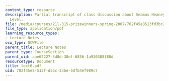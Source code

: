 ```yaml
---
content_type: resource
description: Partial transcript of class discussion about Seamus Heaney and The Spirit
  Level.
file: /media/courses/21l-315-prizewinners-spring-2007/702f45e8513fd3bc23bebdfb4ef989c7_lect6.pdf
file_type: application/pdf
learning_resource_types:
- Lecture Notes
ocw_type: OCWFile
parent_title: Lecture Notes
parent_type: CourseSection
parent_uid: aae62227-5d8d-38ef-6856-1a930308f80d
resourcetype: Document
title: lect6.pdf
uid: 702f45e8-513f-d3bc-23be-bdfb4ef989c7
---
```

